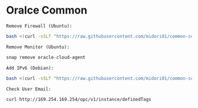 # Oralce Common
`Remove Firewall (Ubuntu):`
```bash
bash <(curl -sSLf "https://raw.githubusercontent.com/midori01/common-scripts/main/oracle/firewall.sh")
```
`Remove Monitor (Ubuntu):`
```bash
snap remove oracle-cloud-agent
```
`Add IPv6 (Debian):`
```bash
bash <(curl -sSLf "https://raw.githubusercontent.com/midori01/common-scripts/main/oracle/ipv6.sh")
```
`Check User Email:`
```bash
curl http://169.254.169.254/opc/v1/instance/definedTags
```